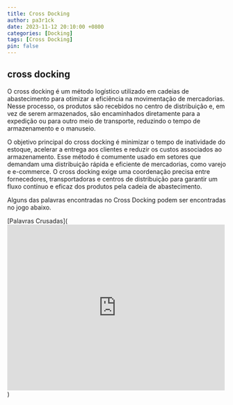 ```yaml
---
title: Cross Docking
author: pa3r1ck
date: 2023-11-12 20:10:00 +0800
categories: [Docking]
tags: [Cross Docking]
pin: false
---
```


## cross docking


O cross docking é um método logístico utilizado em cadeias de abastecimento para otimizar a eficiência na movimentação de mercadorias. Nesse processo, os produtos são recebidos no centro de distribuição e, em vez de serem armazenados, são encaminhados diretamente para a expedição ou para outro meio de transporte, reduzindo o tempo de armazenamento e o manuseio.

O objetivo principal do cross docking é minimizar o tempo de inatividade do estoque, acelerar a entrega aos clientes e reduzir os custos associados ao armazenamento. Esse método é comumente usado em setores que demandam uma distribuição rápida e eficiente de mercadorias, como varejo e e-commerce. O cross docking exige uma coordenação precisa entre fornecedores, transportadoras e centros de distribuição para garantir um fluxo contínuo e eficaz dos produtos pela cadeia de abastecimento.


Alguns das palavras encontradas no Cross Docking podem ser encontradas no jogo abaixo.


[Palavras Crusadas](<iframe style="max-width:100%" src="https://wordwall.net/pt/embed/e68767ee87c746a4952fbc3b3c32824c?themeId=26&templateId=10&fontStackId=12" width="500" height="380" frameborder="0" allowfullscreen></iframe>)



